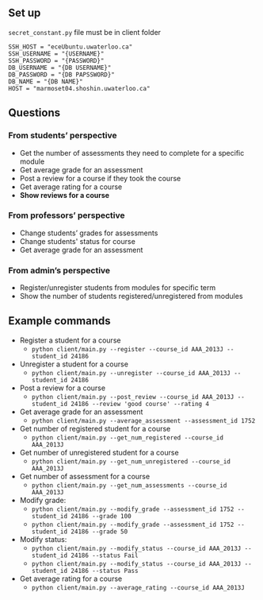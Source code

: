 ## Set up
`secret_constant.py` file must be in client folder
```
SSH_HOST = "eceUbuntu.uwaterloo.ca"
SSH_USERNAME = "{USERNAME}"
SSH_PASSWORD = "{PASSWORD}"
DB_USERNAME = "{DB USERNAME}"
DB_PASSWORD = "{DB PAPSSWORD}"
DB_NAME = "{DB NAME}"
HOST = "marmoset04.shoshin.uwaterloo.ca"
```

## Questions
### From students’ perspective
- Get the number of assessments they need to complete for a specific module
- Get average grade for an assessment
- Post a review for a course if they took the course
- Get average rating for a course
- **Show reviews for a course**

### From professors’ perspective
- Change students’ grades for assessments
- Change students' status for course
- Get average grade for an assessment

### From admin’s perspective
- Register/unregister students from modules for specific term
- Show the number of students registered/unregistered from modules

## Example commands
- Register a student for a course
  - `python client/main.py --register --course_id AAA_2013J --student_id 24186`
- Unregister a student for a course
  - `python client/main.py --unregister --course_id AAA_2013J --student_id 24186`
- Post a review for a course
  - `python client/main.py --post_review --course_id AAA_2013J --student_id 24186 --review 'good course' --rating 4`
- Get average grade for an assessment
  - `python client/main.py --average_assessment --assessment_id 1752`
- Get number of registered student for a course
  - `python client/main.py --get_num_registered --course_id AAA_2013J`
- Get number of unregistered student for a course
  - `python client/main.py --get_num_unregistered --course_id AAA_2013J`
- Get number of assessment for a course
  - `python client/main.py --get_num_assessments --course_id AAA_2013J`
- Modify grade:
  - `python client/main.py --modify_grade --assessment_id 1752 --student_id 24186 --grade 100`
  - `python client/main.py --modify_grade --assessment_id 1752 --student_id 24186 --grade 50`
- Modify status:
  - `python client/main.py --modify_status --course_id AAA_2013J --student_id 24186 --status Fail`
  - `python client/main.py --modify_status --course_id AAA_2013J --student_id 24186 --status Pass`
- Get average rating for a course
  - `python client/main.py --average_rating --course_id AAA_2013J`